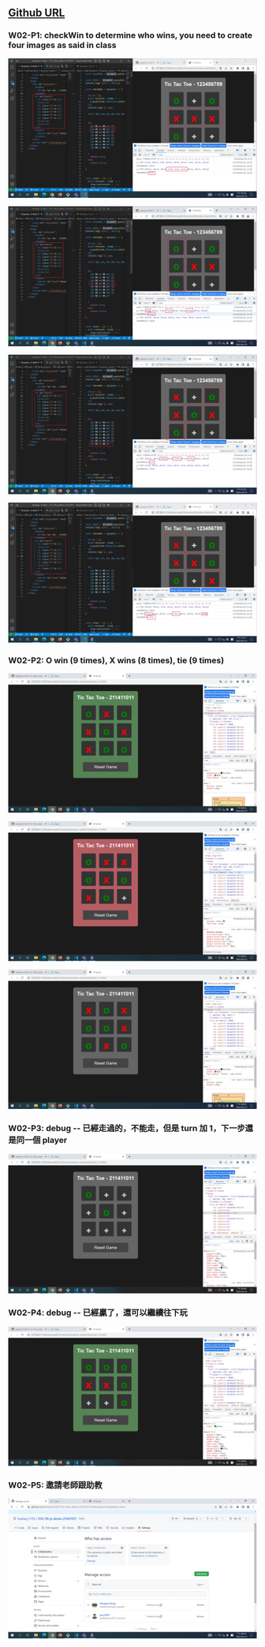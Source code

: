 ## [Github URL](https://github.com/tutelary1105/1112-1N-js-demo-211411011)

### W02-P1: checkWin to determine who wins, you need to create four images as said in class

![](w02-p1-1.png)

![](w02-p1-2.png)

![](w02-p1-3.png)

![](w02-p1-4.png)

### W02-P2: O win (9 times), X wins (8 times), tie (9 times)

![](w02-p2-1.png)

![](w02-p2-2.png)

![](w02-p2-3.png)

### W02-P3: debug -- 已經走過的，不能走，但是 turn 加 1，下一步還是同一個 player

![](w02-p3.png)

### W02-P4: debug -- 已經贏了，還可以繼續往下玩

![](w02-p4.png)

### W02-P5: 邀請老師跟助教

![](w02-p5.png)

